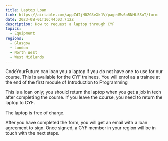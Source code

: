 ```yaml
---
title: Laptop Loan
link: https://airtable.com/appZdIjH0ZG3eXk1V/pagedMs6nRNHLSSoT/form
date: 2023-08-01T10:44:03.712Z
description: How to request a laptop through CYF
topics:
  - Equipment
regions:
  - Glasgow
  - London
  - North West
  - West Midlands
---
```

C﻿odeYourFuture can loan you a laptop if you do not have one to use for our course. This is available for the CYF trainees. You will enrol as a trainee at the end of the first module of Introduction to Programming

This is a loan only; you should return the laptop when you get a job in tech after completing the course. If you leave the course, you need to return the laptop to CYF.

The laptop is free of charge.

After you have completed the form, you will get an email with a loan agreement to sign. Once signed, a CYF member in your region will be in touch with the next steps.
